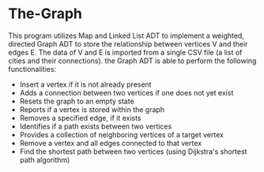 # The-Graph

This program utilizes Map and Linked List ADT to implement a weighted, directed Graph ADT to store the relationship between vertices V and their edges E. The data of V and E is imported from a single CSV file (a list of cities and their connections). the Graph ADT is able to perform the following functionalities:

- Insert a vertex if it is not already present
- Adds a connection between two vertices if one does not yet exist
- Resets the graph to an empty state
- Reports if a vertex is stored within the graph
- Removes a specified edge, if it exists
- Identifies if a path exists between two vertices
- Provides a collection of neighboring vertices of a target vertex
- Remove a vertex and all edges connected to that vertex
- Find the shortest path between two vertices (using Dijkstra's shortest path algorithm)
